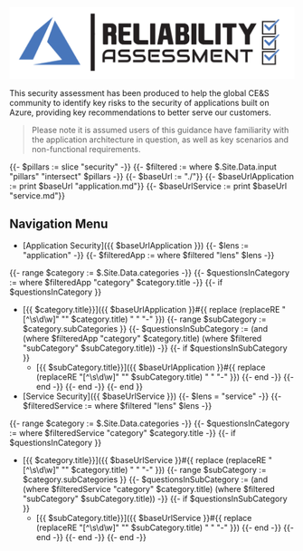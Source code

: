 [![Security Assessment](/templates/media/reliability-icon.png "Security Assessment")](#)

This security assessment has been produced to help the global CE&S community to identify key risks to the security of applications built on Azure, providing key recommendations to better serve our customers.

> Please note it is assumed users of this guidance have familiarity with the application architecture in question, as well as key scenarios and non-functional requirements.

{{- $pillars := slice "security" -}}
{{- $filtered := where $.Site.Data.input "pillars" "intersect" $pillars -}}
{{- $baseUrl := "./"}}
{{- $baseUrlApplication := print $baseUrl "application.md"}}
{{- $baseUrlService := print $baseUrl "service.md"}}

## Navigation Menu

- [Application Security]({{ $baseUrlApplication }}) 
{{- $lens := "application" -}}
{{- $filteredApp := where $filtered "lens" $lens -}}

{{- range $category := $.Site.Data.categories -}}
    {{- $questionsInCategory := where $filteredApp "category" $category.title -}}
    {{- if $questionsInCategory }}
  - [{{ $category.title}}]({{ $baseUrlApplication }}#{{ replace (replaceRE "[^\\s\\d\\w]" "" $category.title) " " "-" }})
        {{- range $subCategory := $category.subCategories }}
            {{- $questionsInSubCategory := (and (where $filteredApp "category" $category.title) (where $filtered "subCategory" $subCategory.title)) -}}
            {{- if $questionsInSubCategory }}
    - [{{ $subCategory.title}}]({{ $baseUrlApplication }}#{{ replace (replaceRE "[^\\s\\d\\w]" "" $subCategory.title) " " "-" }})
            {{- end -}}
        {{- end -}}
    {{- end -}}
{{- end }}
- [Service Security]({{ $baseUrlService }})
{{- $lens = "service" -}}
{{- $filteredService := where $filtered "lens" $lens -}}

{{- range $category := $.Site.Data.categories -}}
    {{- $questionsInCategory := where $filteredService "category" $category.title -}}
    {{- if $questionsInCategory }}
  - [{{ $category.title}}]({{ $baseUrlService }}#{{ replace (replaceRE "[^\\s\\d\\w]" "" $category.title) " " "-" }})
        {{- range $subCategory := $category.subCategories }}
            {{- $questionsInSubCategory := (and (where $filteredService "category" $category.title) (where $filtered "subCategory" $subCategory.title)) -}}
            {{- if $questionsInSubCategory }}
    - [{{ $subCategory.title}}]({{ $baseUrlService }}#{{ replace (replaceRE "[^\\s\\d\\w]" "" $subCategory.title) " " "-" }})
            {{- end -}}
        {{- end -}}
    {{- end -}}
{{- end -}}